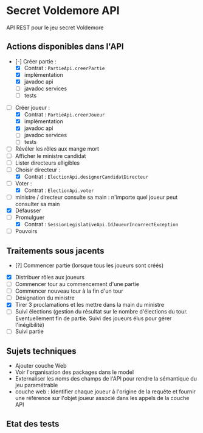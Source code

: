 # Secret Voldemore API

 API REST pour le jeu secret Voldemore
 
## Actions disponibles dans l'API

* [-] Créer partie :
  * [X] Contrat : `PartieApi.creerPartie`
  * [X] implémentation
  * [X] javadoc api
  * [ ] javadoc services
  * [ ] tests
* [ ] Créer joueur :
  * [X] Contrat : `PartieApi.creerJoueur`
  * [X] implémentation
  * [X] javadoc api
  * [ ] javadoc services
  * [ ] tests
* [ ] Révéler les rôles aux mange mort
* [ ] Afficher le ministre candidat
* [ ] Lister directeurs elligibles
* [ ] Choisir directeur :
  * [X] Contrat : `ElectionApi.designerCandidatDirecteur`
* [ ]  Voter :
    * [X] Contrat : `ElectionApi.voter` 
* [ ] ministre / directeur consulte sa main : n'importe quel joueur peut consulter sa main
* [X] Défausser
* [ ] Promulguer
  * [X] Contrat : `SessionLegislativeApi.IdJoueurIncorrectException` 
* [ ] Pouvoirs
 
## Traitements sous jacents
 
 * [?] Commencer partie (lorsque tous les joueurs sont créés)
 * [X] Distribuer rôles aux joueurs
 * [ ] Commencer tour au commencement d'une partie
 * [ ] Commencer nouveau tour à la fin d'un tour
 * [ ] Désignation du ministre
 * [X] Tirer 3 proclamations et les mettre dans la main du ministre
 * [ ] Suivi élections (gestion du résultat sur le nombre d'élections du tour. Eventuellement fin de partie. Suivi des joueurs élus pour gérer l'inégibilité)
 * [ ] Suivi partie
 
## Sujets techniques

* Ajouter couche Web 
* Voir l'organisation des packages dans le model
* Externaliser les noms des champs de l'API pour rendre la sémantique du jeu paramétrable
* couche web : Identifier chaque joueur à l'origine de la requête et fournir une référence sur l'objet joueur associé dans les appels de la couche API 
 
## Etat des tests 
 
 
 
 